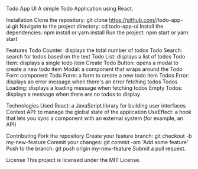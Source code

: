 Todo App UI
A simple Todo Application using React.

Installation
Clone the repository: git clone https://github.com/<your-username>/todo-app-ui.git
Navigate to the project directory: cd todo-app-ui
Install the dependencies: npm install or yarn install
Run the project: npm start or yarn start

Features
Todo Counter: displays the total number of todos
Todo Search: search for todos based on the text
Todo List: displays a list of todos
Todo Item: displays a single todo item
Create Todo Button: opens a modal to create a new todo item
Modal: a component that wraps around the Todo Form component
Todo Form: a form to create a new todo item
Todos Error: displays an error message when there's an error fetching todos
Todos Loading: displays a loading message when fetching todos
Empty Todos: displays a message when there are no todos to display

Technologies Used
React: a JavaScript library for building user interfaces
Context API: to manage the global state of the application
UseEffect: a hook that lets you sync a component with an external system (for example, an API)

Contributing
Fork the repository
Create your feature branch: git checkout -b my-new-feature
Commit your changes: git commit -am 'Add some feature'
Push to the branch: git push origin my-new-feature
Submit a pull request.

License
This project is licensed under the MIT License.
